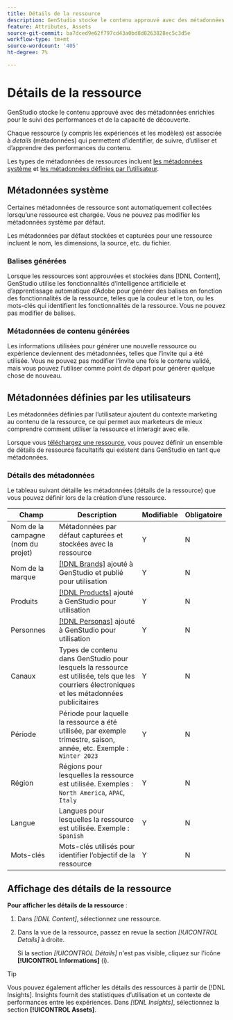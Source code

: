 ```yaml
---
title: Détails de la ressource
description: GenStudio stocke le contenu approuvé avec des métadonnées enrichies pour le suivi de la recherche et des performances.
feature: Attributes, Assets
source-git-commit: ba7dced9e62f797cd43a0bd8d8263828ec5c3d5e
workflow-type: tm+mt
source-wordcount: '405'
ht-degree: 7%

---
```



# Détails de la ressource

GenStudio stocke le contenu approuvé avec des métadonnées enrichies pour le suivi des performances et de la capacité de découverte.

Chaque ressource (y compris les expériences et les modèles) est associée à _details_ (métadonnées) qui permettent d’identifier, de suivre, d’utiliser et d’apprendre des performances du contenu.

Les types de métadonnées de ressources incluent [les métadonnées système](#system-metadata) et [ les métadonnées définies par l’utilisateur](#user-defined-metadata).

## Métadonnées système

Certaines métadonnées de ressource sont automatiquement collectées lorsqu’une ressource est chargée. Vous ne pouvez pas modifier les métadonnées système par défaut.

Les métadonnées par défaut stockées et capturées pour une ressource incluent le nom, les dimensions, la source, etc. du fichier.

### Balises générées

Lorsque les ressources sont approuvées et stockées dans [!DNL Content], GenStudio utilise les fonctionnalités d’intelligence artificielle et d’apprentissage automatique d’Adobe pour générer des balises en fonction des fonctionnalités de la ressource, telles que la couleur et le ton, ou les mots-clés qui identifient les fonctionnalités de la ressource. Vous ne pouvez pas modifier de balises.

### Métadonnées de contenu générées

Les informations utilisées pour générer une nouvelle ressource ou expérience deviennent des métadonnées, telles que l’invite qui a été utilisée. Vous ne pouvez pas modifier l’invite une fois le contenu validé, mais vous pouvez l’utiliser comme point de départ pour générer quelque chose de nouveau.

## Métadonnées définies par les utilisateurs

Les métadonnées définies par l’utilisateur ajoutent du contexte marketing au contenu de la ressource, ce qui permet aux marketeurs de mieux comprendre comment utiliser la ressource et interagir avec elle.

Lorsque vous [téléchargez une ressource](/help/user-guide/content/manage-assets.md#add-assets), vous pouvez définir un ensemble de détails de ressource facultatifs qui existent dans GenStudio en tant que métadonnées.

### Détails des métadonnées

Le tableau suivant détaille les métadonnées (détails de la ressource) que vous pouvez définir lors de la création d’une ressource.

| Champ | Description | Modifiable | Obligatoire |
| ------------- | ----------- | -------- | -------- |
| Nom de la campagne (nom du projet) | Métadonnées par défaut capturées et stockées avec la ressource | Y | N |
| Nom de la marque | [[!DNL Brands]](/help/user-guide/guidelines/brands.md) ajouté à GenStudio et publié pour utilisation | Y | N |
| Produits | [[!DNL Products]](/help/user-guide/guidelines/products.md) ajouté à GenStudio pour utilisation | Y | N |
| Personnes | [[!DNL Personas]](/help/user-guide/guidelines/personas.md) ajouté à GenStudio pour utilisation | Y | N |
| Canaux | Types de contenu dans GenStudio pour lesquels la ressource est utilisée, tels que les courriers électroniques et les métadonnées publicitaires | Y | N |
| Période | Période pour laquelle la ressource a été utilisée, par exemple trimestre, saison, année, etc. Exemple : `Winter 2023` | Y | N |
| Région   | Régions pour lesquelles la ressource est utilisée. Exemples : `North America`, `APAC`, `Italy` | Y | N |
| Langue | Langues pour lesquelles la ressource est utilisée. Exemple : `Spanish` | Y | N |
| Mots-clés | Mots-clés utilisés pour identifier l’objectif de la ressource | Y | N |

## Affichage des détails de la ressource

**Pour afficher les détails de la ressource** :

1. Dans _[!DNL Content]_, sélectionnez une ressource.

1. Dans la vue de la ressource, passez en revue la section _[!UICONTROL Details]_ à droite.

   Si la section _[!UICONTROL Détails]_ n&#39;est pas visible, cliquez sur l&#39;icône **[!UICONTROL Informations]** (i).

>[!TIP]
>
>Vous pouvez également afficher les détails des ressources à partir de [!DNL Insights]. Insights fournit des statistiques d’utilisation et un contexte de performances entre les expériences. Dans _[!DNL Insights]_, sélectionnez la section **[!UICONTROL Assets]**.

<!-- ## History

Expand the _[!UICONTROL History]_ section to view a timeline of approvals and activity.

list other activity, show screenshot?
-->
